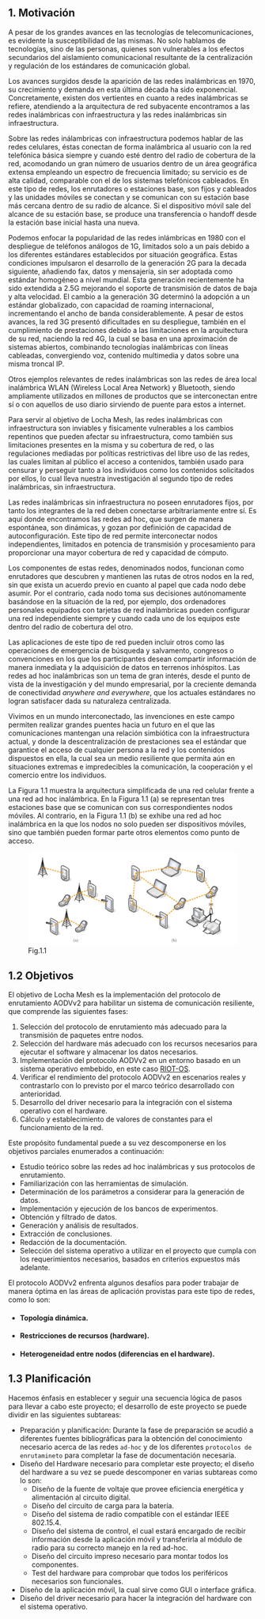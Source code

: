 
## 1. Motivación

A pesar de los grandes avances en las tecnologías de telecomunicaciones, es evidente la susceptibilidad de las mismas. No solo hablamos de tecnologías, sino de las personas, quienes son vulnerables a los efectos secundarios del aislamiento comunicacional resultante de la centralización y regulación de los estándares de comunicación global.

Los avances surgidos desde la aparición de las redes inalámbricas en 1970, su crecimiento y demanda en esta última década ha sido exponencial. Concretamente, existen dos vertientes en cuanto a redes inalámbricas se refiere, atendiendo a la arquitectura de red subyacente encontramos a las redes inalámbricas con infraestructura y las redes inalámbricas sin infraestructura. 

Sobre las redes inálambricas con infraestructura podemos hablar de las redes celulares, éstas conectan de forma inalámbrica al usuario con la red telefónica básica siempre y cuando esté dentro del radio de cobertura de la red, acomodando un gran número de usuarios dentro de un área geográfica extensa empleando un espectro de frecuencia limitado; su servicio es de alta calidad, comparable con el de los sistemas telefónicos cableados. En este tipo de redes, los enrutadores o estaciones base, son fijos y cableados y las unidades móviles se conectan y se comunican con su estación base más cercana dentro de su radio de alcance. Si el dispositivo móvil sale del alcance de su estación base, se produce una transferencia o handoff desde la estación base inicial hasta una nueva.

Podemos enfocar la popularidad de las redes inlámbricas en 1980 con el despliegue de teléfonos análogos de 1G, limitados solo a un país debido a los diferentes estándares establecidos por situación geográfica. Estas condiciones impulsaron el desarrollo de la generación 2G para la decada siguiente, añadiendo fax, datos y mensajería, sin ser adoptada como estándar homogéneo a nivel mundial. Esta generación recientemente ha sido extendida a 2.5G mejorando el soporte de transmisión de datos de baja y alta velocidad. El cambio a la generación 3G determinó la adopción a un estándar globalizado, con capacidad de roaming internacional, incrementando el ancho de banda considerablemente. A pesar de estos avances, la red 3G presentó dificultades en su despliegue, también en el cumplimiento de prestaciones debido a las limitaciones en la arquitectura de su red, naciendo la red 4G, la cual se basa en una aproximación de sistemas abiertos, combinando tecnologías inalámbricas con líneas cableadas, convergiendo voz, contenido multimedia y datos sobre una misma troncal IP. 

Otros ejemplos relevantes de redes inalámbricas son las redes de área local inalámbrica WLAN (Wireless Local Area Network) y Bluetooth, siendo ampliamente utilizados en millones de productos que se interconectan entre sí o con aquellos de uso diario sirviendo de puente para estos a internet.

Para servir al objetivo de Locha Mesh, las redes inalámbricas con infraestructura son inviables y físicamente vulnerables a los cambios repentinos que pueden afectar su infraestructura, como también sus limitaciones presentes en la misma y su cobertura de red, o las regulaciones mediadas por políticas restrictivas del libre uso de las redes, las cuales limitan al público el acceso a contenidos, también usado para censurar y perseguir tanto a los individuos como los contenidos solicitados por ellos, lo cual lleva nuestra investigación al segundo tipo de redes inalámbricas, sin infraestructura. 

Las redes inalámbricas sin infraestructura no poseen enrutadores fijos, por tanto los integrantes de la red deben conectarse arbitrariamente entre sí. Es aquí donde encontramos las redes ad hoc, que surgen de manera espontánea, son dinámicas, y gozan por definición de capacidad de autoconfiguración. Este tipo de red permite interconectar nodos independientes, limitados en potencia de transmisión y procesamiento para proporcionar una mayor cobertura de red y capacidad de cómputo.

Los componentes de estas redes, denominados nodos, funcionan como enrutadores que descubren y mantienen las rutas de otros nodos en la red, sin que exista un acuerdo previo en cuanto al papel que cada nodo debe asumir. Por el contrario, cada nodo toma sus decisiones autónomamente basándose en la situación de la red, por ejemplo, dos ordenadores personales equipados con tarjetas de red inalámbricas pueden configurar una red independiente siempre y cuando cada uno de los equipos este dentro del radio de cobertura del otro. 

Las aplicaciones de este tipo de red pueden incluir otros como las operaciones de emergencia de búsqueda y salvamento, congresos o convenciones en los que los participantes desean compartir información de manera inmediata y la adquisición de datos en terrenos inhóspitos. Las redes ad hoc inalámbricas son un tema de gran interés, desde el punto de vista de la investigación y del mundo empresarial, por la creciente demanda de conectividad _anywhere and everywhere_, que los actuales estándares no logran satisfacer dada su naturaleza centralizada.

Vivimos en un mundo interconectado, las invenciones en este campo permiten realizar grandes puentes hacia un futuro en el que las comunicaciones mantengan una relación simbiótica con la infraestructura actual, y donde la descentralización de prestaciones sea el estándar que garantice el acceso de cualquier persona a la red y los contenidos dispuestos en ella, la cual sea un medio resiliente que permita aún en situaciones extremas e impredecibles la comunicación, la cooperación y el comercio entre los individuos.

La Figura 1.1 muestra la arquitectura simplificada de una red celular frente a una red ad hoc inalámbrica. 
En la Figura 1.1 (a) se representan tres estaciones base que se comunican con sus correspondientes nodos móviles. Al contrario, en la Figura 1.1 (b) se exhibe una red ad hoc inalámbrica en la que los nodos no solo pueden ser dispositivos móviles, sino que también pueden formar parte otros elementos como punto de acceso.


<figure>
  <img src="../pics/network-topology.png">
  <figcaption>Fig.1.1</figcaption>
</figure>


## 1.2 Objetivos

El objetivo de Locha Mesh es la implementación del protocolo de enrutamiento AODVv2 para habilitar un sistema de comunicación resiliente, que comprende las siguientes fases:

1. Selección del protocolo de enrutamiento más adecuado para la transmisión de paquetes entre nodos.
2. Selección del hardware más adecuado con los recursos necesarios para ejecutar el software y almacenar los datos necesarios. 
3. Implementación del protocolo AODVv2 en un entorno basado en un sistema operativo embebido, en este caso [RIOT-OS](https://www.riot-os.org/).
4. Verificar el rendimiento del protocolo AODVv2 en escenarios reales y contrastarlo con lo previsto por el marco teórico desarrollado con anterioridad.
5. Desarrollo del driver necesario para la integración con el sistema operativo con el hardware.
6. Cálculo y establecimiento de valores de constantes para el funcionamiento de la red.

Este propósito fundamental puede a su vez descomponerse en los objetivos parciales enumerados a continuación:

- Estudio teórico sobre las redes ad hoc inalámbricas y sus protocolos de enrutamiento.
- Familiarización con las herramientas de simulación.
- Determinación de los parámetros a considerar para la generación de datos.
- Implementación y ejecución de los bancos de experimentos.
- Obtención y filtrado de datos.
- Generación y análisis de resultados.
- Extracción de conclusiones.
- Redacción de la documentación.
- Selección del sistema operativo a utilizar en el proyecto que cumpla con los requerimientos necesarios, basados en criterios expuestos más adelante.


El protocolo AODVv2 enfrenta algunos desafíos para poder trabajar de manera óptima en las áreas de aplicación provistas para este tipo de redes, como lo son:

<ul class="w3-ul w3-border">
 <li><h4>Topología dinámica.</h4></li>
 <li><h4>Restricciones de recursos (hardware).</h4></li>
 <li><h4>Heterogeneidad entre nodos (diferencias en el hardware).</h4></li>
</ul>




## 1.3 Planificación
Hacemos énfasis en establecer y seguir una secuencia lógica de pasos para llevar a cabo este proyecto; el desarrollo de este proyecto se puede dividir en las siguientes subtareas:
- Preparación y planificación: Durante la fase de preparación se acudió a diferentes fuentes bibliográficas para la obtención del conocimiento necesario acerca de las redes ```ad-hoc``` y de los diferentes ```protocolos de enrutamineto``` para completar la fase de documentación necesaria.
- Diseño del Hardware necesario para completar este proyecto; el diseño del hardware a su vez se puede descomponer en varias subtareas como lo son:
  - Diseño de la fuente de voltaje que provee eficiencia energética y alimentación al circuito digital.
  - Diseño del circuito de carga para la batería.
  - Diseño del sistema de radio compatible con el estándar IEEE 802.15.4.
  - Diseño del sistema de control, el cual estará encargado de recibir información desde la aplicación móvil y transferirla al módulo de radio para su correcto manejo en la red ad-hoc.
  - Diseño del circuito impreso necesario para montar todos los componentes.
  - Test del hardware para comprobar que todos los periféricos necesarios son funcionales.
- Diseño de la aplicación móvil, la cual sirve como GUI o interface gráfica.
- Diseño del driver necesario para hacer la integración del hardware con el sistema operativo.

